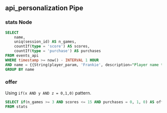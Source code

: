 ## api_personalization Pipe

### stats Node

```sql
SELECT
    name,
    uniq(session_id) AS n_games,
    countIf(type = 'score') AS scores,
    countIf(type = 'purchase') AS purchases
FROM events_api
WHERE timestamp >= now() - INTERVAL 1 HOUR
AND name = {{String(player_param, 'Frankie', description="Player name to filter on", required=True)}}
GROUP BY name
```

### offer

Using `if(x AND y AND z = 0,1,0)` pattern. 

```sql
SELECT if(n_games >= 3 AND scores <= 15 AND purchases = 0, 1, 0) AS offer
FROM stats
```


